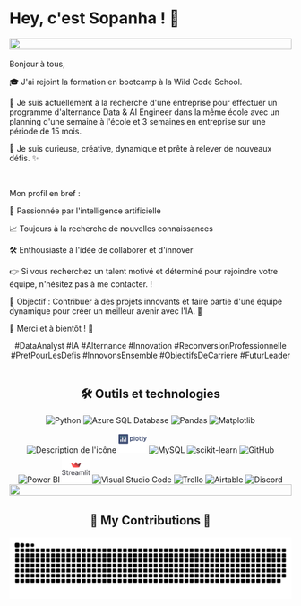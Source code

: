 # Hey, c'est Sopanha ! 👋
<img src="https://i.imgur.com/dBaSKWF.gif" height="20" width="100%">

Bonjour à tous, <br>

🎓 J'ai rejoint  la formation en bootcamp à la Wild Code School. 

🚀 Je suis actuellement à la recherche d'une entreprise pour effectuer un programme d'alternance Data & AI Engineer dans la même école avec un planning d'une semaine à l'école et 3 semaines en entreprise sur une période de 15 mois.

💪 Je suis curieuse, créative, dynamique et prête à relever de nouveaux défis. ✨

<br>

Mon profil en bref :

🤖 Passionnée par l'intelligence artificielle

📈 Toujours à la recherche de nouvelles connaissances

🛠️ Enthousiaste à l'idée de collaborer et d'innover

👉 Si vous recherchez un talent motivé et déterminé pour rejoindre votre équipe, n'hésitez pas à me contacter. !<br>

🎯 Objectif : Contribuer à des projets innovants et faire partie d'une équipe dynamique pour créer un meilleur avenir avec l'IA. 🚀<br>

🙏 Merci et à bientôt ! 🌟<br>

<div align="center">#DataAnalyst #IA #Alternance #Innovation #ReconversionProfessionnelle #PretPourLesDefis #InnovonsEnsemble #ObjectifsDeCarriere #FuturLeader
</div>

<div align="center">
  <h2>🛠️ Outils et technologies</h2>
</div>

<div align="center"> 

  <img src="https://cdn.jsdelivr.net/gh/devicons/devicon@latest/icons/python/python-original-wordmark.svg" alt="Python" width="50" height="50" />
  <img src="https://cdn.jsdelivr.net/gh/devicons/devicon@latest/icons/azuresqldatabase/azuresqldatabase-original.svg" alt="Azure SQL Database" width="50" height="50" />
  <img src="https://cdn.jsdelivr.net/gh/devicons/devicon@latest/icons/pandas/pandas-original-wordmark.svg" alt="Pandas" width="50" height="50" />
  <img src="https://cdn.jsdelivr.net/gh/devicons/devicon@latest/icons/matplotlib/matplotlib-original-wordmark.svg" alt="Matplotlib" width="50" height="50" />
  <img src="https://user-images.githubusercontent.com/315810/92254613-279c8000-ee9f-11ea-9b73-5622a7d95f3f.png" alt="Description de l'icône" width="50" height="50" />
  <img src="https://github.com/devicons/devicon/blob/master/icons/plotly/plotly-original-wordmark.svg" alt="Plotly" width="50" height="50" />
  <img src="https://upload.wikimedia.org/wikipedia/fr/6/62/MySQL.svg" alt="MySQL" width="50" height="50" />
  <img src="https://cdn.jsdelivr.net/gh/devicons/devicon@latest/icons/scikitlearn/scikitlearn-original.svg" alt="scikit-learn" width="50" height="50" />
  <img src="https://upload.wikimedia.org/wikipedia/commons/9/91/Octicons-mark-github.svg" alt="GitHub" width="50" height="50" />
  <img src="https://github.com/microsoft/PowerBI-Icons/raw/main/PNG/Power-BI.png" alt="Power BI" width="38" height="38" />
  <img src="https://raw.githubusercontent.com/devicons/devicon/master/icons/streamlit/streamlit-original-wordmark.svg" alt="Streamlit" width="50" height="50" />
  <img src="https://upload.wikimedia.org/wikipedia/commons/9/9a/Visual_Studio_Code_1.35_icon.svg" alt="Visual Studio Code" width="50" height="50" />
  <img src="https://upload.wikimedia.org/wikipedia/en/8/8c/Trello_logo.svg" alt="Trello" width="50" height="50" />
  <img src="https://upload.wikimedia.org/wikipedia/commons/4/4b/Airtable_Logo.svg" alt="Airtable" width="50" height="50" />
  <img src="https://upload.wikimedia.org/wikipedia/fr/4/4f/Discord_Logo_sans_texte.svg" alt="Discord" width="50" height="50" />
  
</div>

<img src="https://i.imgur.com/dBaSKWF.gif" height="20" width="100%">
 <div align="center">
          
   <h2>🐍 My Contributions 🐍</h2>
 </div>
  
![snake gif](https://github.com/victoria-1989/victoria-1989/blob/output/github-contribution-grid-snake.svg)
